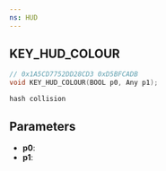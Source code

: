 ```yaml
---
ns: HUD
---
```

## KEY_HUD_COLOUR

```c
// 0x1A5CD7752DD28CD3 0xD5BFCADB
void KEY_HUD_COLOUR(BOOL p0, Any p1);
```

```
hash collision  
```

## Parameters
* **p0**: 
* **p1**: 

